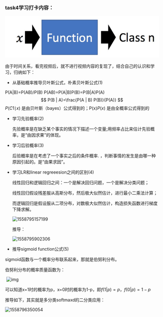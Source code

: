 ### task4学习打卡内容：

![1558794781120](https://github.com/MYingyi/ML/blob/d749566b16ada328e63c700d0e991f8a71aebd68/1558794781120.png)

由于时间关系，看完视频后，就不进行视频内容的复现了，结合自己的认识和学习，归纳如下：

- 从基础概率推导贝叶斯公式，朴素贝叶斯公式(1)

 P(A|B)=P(AB)/P(B)
 P(AB)=P(A|B)P(B)=P(B|A)P(A)  
$$
P(B | A)=\frac{P(A | B) P(B)}{P(A)}
$$
*P*(*C*1∣*x*) 是由贝叶斯（bayes）公式得到的；P(x)*P*(*x*) 是由全概率公式得到的

- 学习先验概率(2)

  先验概率是在缺乏某个事实的情况下描述一个变量;用频率占比来估计先验概率，是“由因求果”的体现。

- 学习后验概率(3)

  后验概率是在考虑了一个事实之后的条件概率. ，判断事情的发生是由哪一种原因引起的。是“由果求因”。

- 学习LR和linear regreeesion之间的区别(4)

  线性回归和逻辑回归之间：一个是解决回归问题，一个是解决分类问题；

  线性回归假设残差服从高斯分布，然后极大似然估计，进行最小二乘法计算；

  而逻辑回归是假设服从二项分布，对数极大似然估计，构造损失函数进行梯度下降求解。

  ![1558795157199](./ML/1558795157199.png)

  推导：

  ![1558795902306](C:\Users\Mying\AppData\Roaming\Typora\typora-user-images\1558795902306.png)

- 推导sigmoid function公式(5)

sigmoid函数与一个概率分布联系起来，那就是伯努利分布。

伯努利分布的概率质量函数为：

​             ![img](https://img-blog.csdn.net/20180320000139585?watermark/2/text/Ly9ibG9nLmNzZG4ubmV0L3UwMTI0MjE4NTI=/font/5a6L5L2T/fontsize/400/fill/I0JBQkFCMA==/dissolve/70)

可以知道x=1时的概率为p，x=0时的概率为1-p，即$f(1|p) = p$，$f(0|p) = 1-p$

推导如下，其实就是多分类softmaxd的二分类应用：

![1558796350054](C:\Users\Mying\AppData\Roaming\Typora\typora-user-images\1558796350054.png)





